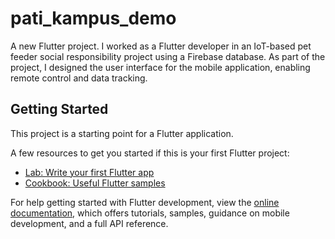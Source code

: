 # pati_kampus_demo

A new Flutter project.
I worked as a Flutter developer in an IoT-based pet feeder social responsibility project using a Firebase database. As part of the project, I designed the user interface for the mobile application, enabling remote control and data tracking.

## Getting Started

This project is a starting point for a Flutter application.

A few resources to get you started if this is your first Flutter project:

- [Lab: Write your first Flutter app](https://docs.flutter.dev/get-started/codelab)
- [Cookbook: Useful Flutter samples](https://docs.flutter.dev/cookbook)

For help getting started with Flutter development, view the
[online documentation](https://docs.flutter.dev/), which offers tutorials,
samples, guidance on mobile development, and a full API reference.
